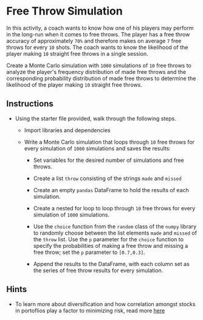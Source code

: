 # Free Throw Simulation

In this activity, a coach wants to know how one of his players may perform in the long-run when it comes to free throws. The player has a free throw accuracy of approximately `70%` and therefore makes on average `7` free throws for every `10` shots. The coach wants to know the likelihood of the player making `10` straight free throws in a single session.

Create a Monte Carlo simulation with `1000` simulations of `10` free throws to analyze the player's frequency distribution of made free throws and the corresponding probability distribution of made free throws to determine the likelihood of the player making `10` straight free throws.

## Instructions

* Using the starter file provided, walk through the following steps.

  * Import libraries and dependencies

  * Write a Monte Carlo simulation that loops through `10` free throws for every simulation of `1000` simulations and saves the results:

    * Set variables for the desired number of simulations and free throws.

    * Create a list `throw` consisting of the strings `made` and `missed`

    * Create an empty `pandas` DataFrame to hold the results of each simulation.

    * Create a nested for loop to loop through `10` free throws for every simulation of `1000` simulations.

    * Use the `choice` function from the `random` class of the `numpy` library to randomly choose between the list elements `made` and `missed` of the `throw` list. Use the `p` parameter for the `choice` function to specify the probabilities of making a free throw and missing a free throw; set the `p` parameter to `[0.7,0.3]`.

    * Append the results to the DataFrame, with each column set as the series of free throw results for every simulation.

## Hints

* To learn more about diversification and how correlation amongst stocks in portoflios play a factor to minimizing risk, read more [here](https://www.investopedia.com/terms/d/diversification.asp)  